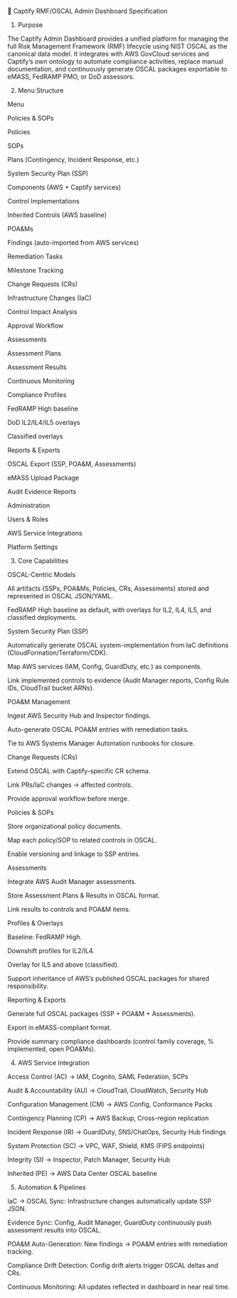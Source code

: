 📘 Captify RMF/OSCAL Admin Dashboard Specification

1. Purpose

The Captify Admin Dashboard provides a unified platform for managing the full Risk Management Framework (RMF) lifecycle using NIST OSCAL as the canonical data model. It integrates with AWS GovCloud services and Captify’s own ontology to automate compliance activities, replace manual documentation, and continuously generate OSCAL packages exportable to eMASS, FedRAMP PMO, or DoD assessors.

2. Menu Structure

Menu

Policies & SOPs

Policies

SOPs

Plans (Contingency, Incident Response, etc.)

System Security Plan (SSP)

Components (AWS + Captify services)

Control Implementations

Inherited Controls (AWS baseline)

POA&Ms

Findings (auto-imported from AWS services)

Remediation Tasks

Milestone Tracking

Change Requests (CRs)

Infrastructure Changes (IaC)

Control Impact Analysis

Approval Workflow

Assessments

Assessment Plans

Assessment Results

Continuous Monitoring

Compliance Profiles

FedRAMP High baseline

DoD IL2/IL4/IL5 overlays

Classified overlays

Reports & Exports

OSCAL Export (SSP, POA&M, Assessments)

eMASS Upload Package

Audit Evidence Reports

Administration

Users & Roles

AWS Service Integrations

Platform Settings

3. Core Capabilities

OSCAL-Centric Models

All artifacts (SSPs, POA&Ms, Policies, CRs, Assessments) stored and represented in OSCAL JSON/YAML.

FedRAMP High baseline as default, with overlays for IL2, IL4, IL5, and classified deployments.

System Security Plan (SSP)

Automatically generate OSCAL system-implementation from IaC definitions (CloudFormation/Terraform/CDK).

Map AWS services (IAM, Config, GuardDuty, etc.) as components.

Link implemented controls to evidence (Audit Manager reports, Config Rule IDs, CloudTrail bucket ARNs).

POA&M Management

Ingest AWS Security Hub and Inspector findings.

Auto-generate OSCAL POA&M entries with remediation tasks.

Tie to AWS Systems Manager Automation runbooks for closure.

Change Requests (CRs)

Extend OSCAL with Captify-specific CR schema.

Link PRs/IaC changes → affected controls.

Provide approval workflow before merge.

Policies & SOPs

Store organizational policy documents.

Map each policy/SOP to related controls in OSCAL.

Enable versioning and linkage to SSP entries.

Assessments

Integrate AWS Audit Manager assessments.

Store Assessment Plans & Results in OSCAL format.

Link results to controls and POA&M items.

Profiles & Overlays

Baseline: FedRAMP High.

Downshift profiles for IL2/IL4.

Overlay for IL5 and above (classified).

Support inheritance of AWS’s published OSCAL packages for shared responsibility.

Reporting & Exports

Generate full OSCAL packages (SSP + POA&M + Assessments).

Export in eMASS-compliant format.

Provide summary compliance dashboards (control family coverage, % implemented, open POA&Ms).

4. AWS Service Integration

Access Control (AC) → IAM, Cognito, SAML Federation, SCPs

Audit & Accountability (AU) → CloudTrail, CloudWatch, Security Hub

Configuration Management (CM) → AWS Config, Conformance Packs

Contingency Planning (CP) → AWS Backup, Cross-region replication

Incident Response (IR) → GuardDuty, SNS/ChatOps, Security Hub findings

System Protection (SC) → VPC, WAF, Shield, KMS (FIPS endpoints)

Integrity (SI) → Inspector, Patch Manager, Security Hub

Inherited (PE) → AWS Data Center OSCAL baseline

5. Automation & Pipelines

IaC → OSCAL Sync: Infrastructure changes automatically update SSP JSON.

Evidence Sync: Config, Audit Manager, GuardDuty continuously push assessment results into OSCAL.

POA&M Auto-Generation: New findings → POA&M entries with remediation tracking.

Compliance Drift Detection: Config drift alerts trigger OSCAL deltas and CRs.

Continuous Monitoring: All updates reflected in dashboard in near real time.

